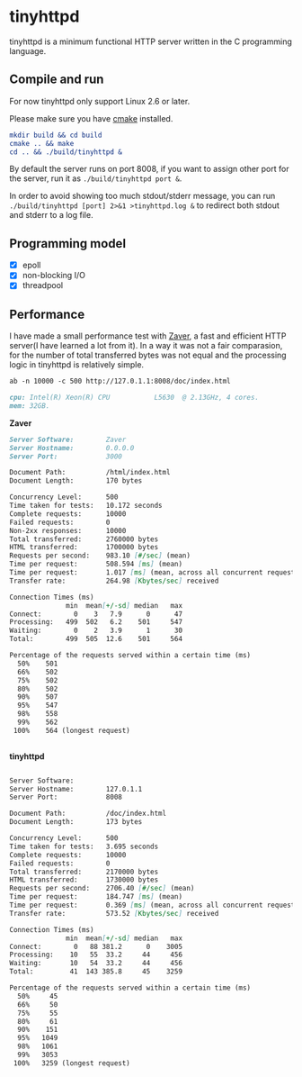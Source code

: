 # tinyhttpd


tinyhttpd is a minimum functional HTTP server written in the C programming language.

## Compile and run

For now tinyhttpd only support Linux 2.6 or later.

Please make sure you have [cmake](https://cmake.org) installed.

```cmake
mkdir build && cd build
cmake .. && make
cd .. && ./build/tinyhttpd &
```

By default the server runs on port 8008, if you want to assign other port for the server, run it as `./build/tinyhttpd port &`.

In order to avoid showing too much stdout/stderr message, you can run `./build/tinyhttpd [port] 2>&1 >tinyhttpd.log &` to redirect both stdout and stderr to a log file.

## Programming model

- [x] epoll
- [x] non-blocking I/O
- [x] threadpool

## Performance 

I have made a small performance test with [Zaver](https://github.com/zyearn/zaver), a fast and efficient HTTP server(I have learned a lot from it). In a way it was not a fair comparasion, for the number of total transferred bytes was not equal and the processing logic in tinyhttpd is relatively simple.

```markdown
ab -n 10000 -c 500 http://127.0.1.1:8008/doc/index.html
```

```markdown
cpu: Intel(R) Xeon(R) CPU           L5630  @ 2.13GHz, 4 cores.
mem: 32GB.
```

**Zaver**

```markdown
Server Software:        Zaver
Server Hostname:        0.0.0.0
Server Port:            3000

Document Path:          /html/index.html
Document Length:        170 bytes

Concurrency Level:      500
Time taken for tests:   10.172 seconds
Complete requests:      10000
Failed requests:        0
Non-2xx responses:      10000
Total transferred:      2760000 bytes
HTML transferred:       1700000 bytes
Requests per second:    983.10 [#/sec] (mean)
Time per request:       508.594 [ms] (mean)
Time per request:       1.017 [ms] (mean, across all concurrent requests)
Transfer rate:          264.98 [Kbytes/sec] received

Connection Times (ms)
              min  mean[+/-sd] median   max
Connect:        0    3   7.9      0      47
Processing:   499  502   6.2    501     547
Waiting:        0    2   3.9      1      30
Total:        499  505  12.6    501     564

Percentage of the requests served within a certain time (ms)
  50%    501
  66%    502
  75%    502
  80%    502
  90%    507
  95%    547
  98%    558
  99%    562
 100%    564 (longest request)
 
```

**tinyhttpd**

```markdown

Server Software:
Server Hostname:        127.0.1.1
Server Port:            8008

Document Path:          /doc/index.html
Document Length:        173 bytes

Concurrency Level:      500
Time taken for tests:   3.695 seconds
Complete requests:      10000
Failed requests:        0
Total transferred:      2170000 bytes
HTML transferred:       1730000 bytes
Requests per second:    2706.40 [#/sec] (mean)
Time per request:       184.747 [ms] (mean)
Time per request:       0.369 [ms] (mean, across all concurrent requests)
Transfer rate:          573.52 [Kbytes/sec] received

Connection Times (ms)
              min  mean[+/-sd] median   max
Connect:        0   88 381.2      0    3005
Processing:    10   55  33.2     44     456
Waiting:       10   54  33.2     44     456
Total:         41  143 385.8     45    3259

Percentage of the requests served within a certain time (ms)
  50%     45
  66%     50
  75%     55
  80%     61
  90%    151
  95%   1049
  98%   1061
  99%   3053
 100%   3259 (longest request)

```
